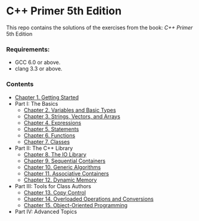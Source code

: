 # **C++ Primer** 5th Edition

This repo contains the solutions of the exercises from the book: _C++ Primer_ 5th Edition

### Requirements:

- GCC 6.0 or above.
- clang 3.3 or above.

### Contents

- [Chapter 1. Getting Started](Chapter_01/README.md)
- Part I: The Basics
  - [Chapter 2. Variables and Basic Types](Chapter_02/README.md)
  - [Chapter 3. Strings, Vectors, and Arrays](Chapter_03/README.md)
  - [Chapter 4. Expressions](Chapter_04/README.md)
  - [Chapter 5. Statements](Chapter_05/README.md)
  - [Chapter 6. Functions](Chapter_06/README.md)
  - [Chapter 7. Classes](Chapter_07/README.md)
- Part II: The C++ Library
  - [Chapter 8. The IO Library](Chapter_08/README.md)
  - [Chapter 9. Sequential Containers](Chapter_09/README.md)
  - [Chapter 10. Generic Algorithms](Chapter_10/README.md)
  - [Chapter 11. Associative Containers](Chapter_11/README.md)
  - [Chapter 12. Dynamic Memory](Chapter_12/README.md)
- Part III: Tools for Class Authors
  - [Chapter 13. Copy Control](Chapter_13/README.md)
  - [Chapter 14. Overloaded Operations and Conversions](Chapter_14/README.md)
  - [Chapter 15. Object-Oriented Programming](Chapter_15/README.md)
- Part IV:  Advanced Topics
